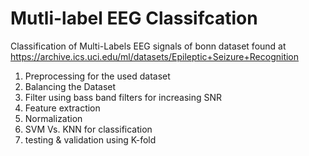 # Mutli-label EEG Classifcation 
Classification of Multi-Labels EEG signals of bonn dataset found at https://archive.ics.uci.edu/ml/datasets/Epileptic+Seizure+Recognition
1.   Preprocessing for the used dataset
2.   Balancing the Dataset
2.   Filter using bass band filters for increasing SNR
3.   Feature extraction
4.   Normalization
5.   SVM Vs. KNN for classification
6.   testing & validation using K-fold
